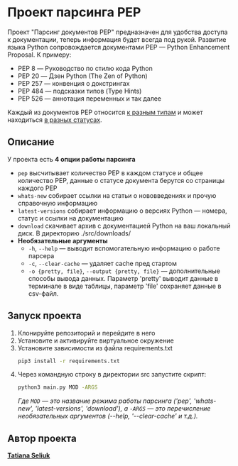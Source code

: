 # Проект парсинга PEP

Проект "Парсинг документов PEP" предназначен для удобства доступа к документации, теперь информация будет всегда под рукой.
Развитие языка Python сопровождается документами PEP — Python Enhancement Proposal.
К примеру:

- PEP 8 — Руководство по стилю кода Python
- PEP 20 — Дзен Python (The Zen of Python)
- PEP 257 — конвенция о докстрингах
- PEP 484 — подсказки типов (Type Hints)
- PEP 526 — аннотация переменных и так далее

Каждый из документов PEP относится [к разным типам](https://peps.python.org/#pep-types-key) и может находиться [в разных статусах](https://peps.python.org/#pep-status-key).

## Описание

У проекта есть **4 опции работы парсинга**

- `pep` высчитывает количество PEP в каждом статусе и общее количество PEP, данные о статусе документа берутся со страницы каждого PEP
- `whats-new` собирает ссылки на статьи о нововведениях и прочую справочную информацию
- `latest-versions` собирает информацию о версиях Python — номера, статус и ссылки на документацию
- `download` скачивает архив с документацией Python на ваш локальный диск. В директорию ./src/downloads/
- **Необязательные аргументы**
  - `-h`, `--help` — выводит вспомогательную информацию о работе парсера
  - `-c`, `--clear-cache` — удаляет cache пред стартом
  - `-o {pretty, file}`, `--output {pretty, file}` — дополнительные способы вывода данных. Параметр 'pretty' выводит данные в терминале в виде таблицы, параметр 'file' сохраняет данные в csv-файл.

## Запуск проекта

1. Клонируйте репозиторий и перейдите в него
2. Установите и активируйте виртуальное окружение
3. Установите зависимости из файла requirements.txt
    ```bash
    pip3 install -r requirements.txt
    ```
4. Через командную строку в директории src запустите скрипт:
    ```bash
    python3 main.py MOD -ARGS
    ```
    _Где `MOD` — это название режима работы парсинга ('pep', 'whats-new', 'latest-versions', 'download'), а `-ARGS` — это перечисление необязательных аргументов (--help, '--clear-cache' и т.д.)._


## Автор проекта

**[Tatiana Seliuk](https://github.com/whodef)**